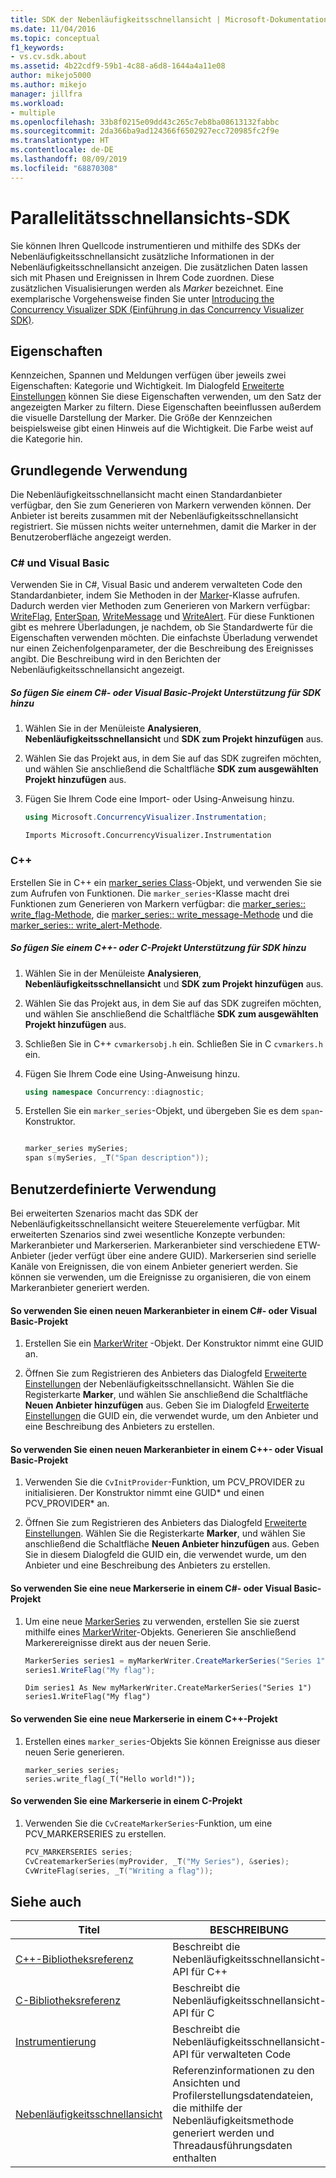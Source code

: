 ```yaml
---
title: SDK der Nebenläufigkeitsschnellansicht | Microsoft-Dokumentation
ms.date: 11/04/2016
ms.topic: conceptual
f1_keywords:
- vs.cv.sdk.about
ms.assetid: 4b22cdf9-59b1-4c88-a6d8-1644a4a11e08
author: mikejo5000
ms.author: mikejo
manager: jillfra
ms.workload:
- multiple
ms.openlocfilehash: 33b8f0215e09dd43c265c7eb8ba08613132fabbc
ms.sourcegitcommit: 2da366ba9ad124366f6502927ecc720985fc2f9e
ms.translationtype: HT
ms.contentlocale: de-DE
ms.lasthandoff: 08/09/2019
ms.locfileid: "68870308"
---
```

# <a name="concurrency-visualizer-sdk"></a>Parallelitätsschnellansichts-SDK
Sie können Ihren Quellcode instrumentieren und mithilfe des SDKs der Nebenläufigkeitsschnellansicht zusätzliche Informationen in der Nebenläufigkeitsschnellansicht anzeigen. Die zusätzlichen Daten lassen sich mit Phasen und Ereignissen in Ihrem Code zuordnen. Diese zusätzlichen Visualisierungen werden als *Marker* bezeichnet.  Eine exemplarische Vorgehensweise finden Sie unter [Introducing the Concurrency Visualizer SDK (Einführung in das Concurrency Visualizer SDK)](http://go.microsoft.com/fwlink/?LinkId=235405).

## <a name="properties"></a>Eigenschaften
 Kennzeichen, Spannen und Meldungen verfügen über jeweils zwei Eigenschaften: Kategorie und Wichtigkeit. Im Dialogfeld [Erweiterte Einstellungen](../profiling/advanced-settings-dialog-box-concurrency-visualizer.md) können Sie diese Eigenschaften verwenden, um den Satz der angezeigten Marker zu filtern. Diese Eigenschaften beeinflussen außerdem die visuelle Darstellung der Marker. Die Größe der Kennzeichen beispielsweise gibt einen Hinweis auf die Wichtigkeit. Die Farbe weist auf die Kategorie hin.

## <a name="basic-usage"></a>Grundlegende Verwendung
 Die Nebenläufigkeitsschnellansicht macht einen Standardanbieter verfügbar, den Sie zum Generieren von Markern verwenden können. Der Anbieter ist bereits zusammen mit der Nebenläufigkeitsschnellansicht registriert. Sie müssen nichts weiter unternehmen, damit die Marker in der Benutzeroberfläche angezeigt werden.

### <a name="c-and-visual-basic"></a>C# und Visual Basic
 Verwenden Sie in C#, Visual Basic und anderem verwalteten Code den Standardanbieter, indem Sie Methoden in der [Marker](/previous-versions/hh694099(v=vs.140))-Klasse aufrufen. Dadurch werden vier Methoden zum Generieren von Markern verfügbar: [WriteFlag](/previous-versions/hh694185%28v%3dvs.140%29), [EnterSpan](/previous-versions/hh694205(v=vs.140)), [WriteMessage](/previous-versions/hh694161(v=vs.140)) und [WriteAlert](/previous-versions/hh694180(v=vs.140)). Für diese Funktionen gibt es mehrere Überladungen, je nachdem, ob Sie Standardwerte für die Eigenschaften verwenden möchten.  Die einfachste Überladung verwendet nur einen Zeichenfolgenparameter, der die Beschreibung des Ereignisses angibt. Die Beschreibung wird in den Berichten der Nebenläufigkeitsschnellansicht angezeigt.

##### <a name="to-add-sdk-support-to-a-c-or-visual-basic-project"></a>So fügen Sie einem C#- oder Visual Basic-Projekt Unterstützung für SDK hinzu

1. Wählen Sie in der Menüleiste **Analysieren**,  **Nebenläufigkeitsschnellansicht** und **SDK zum Projekt hinzufügen** aus.

2. Wählen Sie das Projekt aus, in dem Sie auf das SDK zugreifen möchten, und wählen Sie anschließend die Schaltfläche **SDK zum ausgewählten Projekt hinzufügen** aus.

3. Fügen Sie Ihrem Code eine Import- oder Using-Anweisung hinzu.

    ```csharp
    using Microsoft.ConcurrencyVisualizer.Instrumentation;
    ```

    ```VB
    Imports Microsoft.ConcurrencyVisualizer.Instrumentation
    ```

### <a name="c"></a>C++
 Erstellen Sie in C++ ein [marker_series Class](../profiling/marker-series-class.md)-Objekt, und verwenden Sie sie zum Aufrufen von Funktionen.  Die `marker_series`-Klasse macht drei Funktionen zum Generieren von Markern verfügbar: die [marker_series:: write_flag-Methode](../profiling/marker-series-write-flag-method.md), die [marker_series:: write_message-Methode](../profiling/marker-series-write-message-method.md) und die [marker_series:: write_alert-Methode](../profiling/marker-series-write-alert-method.md).

##### <a name="to-add-sdk-support-to-a-c-or-c-project"></a>So fügen Sie einem C++- oder C-Projekt Unterstützung für SDK hinzu

1. Wählen Sie in der Menüleiste **Analysieren**,  **Nebenläufigkeitsschnellansicht** und **SDK zum Projekt hinzufügen** aus.

2. Wählen Sie das Projekt aus, in dem Sie auf das SDK zugreifen möchten, und wählen Sie anschließend die Schaltfläche **SDK zum ausgewählten Projekt hinzufügen** aus.

3. Schließen Sie in C++ `cvmarkersobj.h` ein. Schließen Sie in C `cvmarkers.h` ein.

4. Fügen Sie Ihrem Code eine Using-Anweisung hinzu.

    ```cpp
    using namespace Concurrency::diagnostic;
    ```

5. Erstellen Sie ein `marker_series`-Objekt, und übergeben Sie es dem `span`-Konstruktor.

    ```C++

    marker_series mySeries;
    span s(mySeries, _T("Span description"));

    ```

## <a name="custom-usage"></a>Benutzerdefinierte Verwendung
 Bei erweiterten Szenarios macht das SDK der Nebenläufigkeitsschnellansicht weitere Steuerelemente verfügbar.  Mit erweiterten Szenarios sind zwei wesentliche Konzepte verbunden: Markeranbieter und Markerserien. Markeranbieter sind verschiedene ETW-Anbieter (jeder verfügt über eine andere GUID). Markerserien sind serielle Kanäle von Ereignissen, die von einem Anbieter generiert werden. Sie können sie verwenden, um die Ereignisse zu organisieren, die von einem Markeranbieter generiert werden.

#### <a name="to-use-a-new-marker-provider-in-a-c-or-visual-basic-project"></a>So verwenden Sie einen neuen Markeranbieter in einem C#- oder Visual Basic-Projekt

1. Erstellen Sie ein [MarkerWriter](/previous-versions/hh694138(v=vs.140)) -Objekt.  Der Konstruktor nimmt eine GUID an.

2. Öffnen Sie zum Registrieren des Anbieters das Dialogfeld [Erweiterte Einstellungen](../profiling/advanced-settings-dialog-box-concurrency-visualizer.md) der Nebenläufigkeitsschnellansicht.  Wählen Sie die Registerkarte **Marker**, und wählen Sie anschließend die Schaltfläche **Neuen Anbieter hinzufügen** aus. Geben Sie im Dialogfeld [Erweiterte Einstellungen](../profiling/advanced-settings-dialog-box-concurrency-visualizer.md) die GUID ein, die verwendet wurde, um den Anbieter und eine Beschreibung des Anbieters zu erstellen.

#### <a name="to-use-a-new-marker-provider-in-a-c-or-c-project"></a>So verwenden Sie einen neuen Markeranbieter in einem C++- oder Visual Basic-Projekt

1. Verwenden Sie die `CvInitProvider`-Funktion, um PCV_PROVIDER zu initialisieren.  Der Konstruktor nimmt eine GUID* und einen PCV_PROVIDER\* an.

2. Öffnen Sie zum Registrieren des Anbieters das Dialogfeld [Erweiterte Einstellungen](../profiling/advanced-settings-dialog-box-concurrency-visualizer.md).  Wählen Sie die Registerkarte **Marker**, und wählen Sie anschließend die Schaltfläche **Neuen Anbieter hinzufügen** aus. Geben Sie in diesem Dialogfeld die GUID ein, die verwendet wurde, um den Anbieter und eine Beschreibung des Anbieters zu erstellen.

#### <a name="to-use-a-marker-series-in-a-c-or-visual-basic-project"></a>So verwenden Sie eine neue Markerserie in einem C#- oder Visual Basic-Projekt

1. Um eine neue [MarkerSeries](/previous-versions/hh694127(v=vs.140)) zu verwenden, erstellen Sie sie zuerst mithilfe eines [MarkerWriter](/previous-versions/hh694138(v=vs.140))-Objekts. Generieren Sie anschließend Markerereignisse direkt aus der neuen Serie.

    ```csharp
    MarkerSeries series1 = myMarkerWriter.CreateMarkerSeries("Series 1");
    series1.WriteFlag("My flag");
    ```

    ```VB
    Dim series1 As New myMarkerWriter.CreateMarkerSeries("Series 1")
    series1.WriteFlag("My flag")
    ```

#### <a name="to-use-a-marker-series-in-a-c-project"></a>So verwenden Sie eine neue Markerserie in einem C++-Projekt

1. Erstellen eines `marker_series`-Objekts  Sie können Ereignisse aus dieser neuen Serie generieren.

    ```scr
    marker_series series;
    series.write_flag(_T("Hello world!"));
    ```

#### <a name="to-use-a-marker-series-in-a-c-project"></a>So verwenden Sie eine Markerserie in einem C-Projekt

1. Verwenden Sie die `CvCreateMarkerSeries`-Funktion, um eine PCV_MARKERSERIES zu erstellen.

    ```C++
    PCV_MARKERSERIES series;
    CvCreatemarkerSeries(myProvider, _T("My Series"), &series);
    CvWriteFlag(series, _T("Writing a flag"));
    ```

## <a name="see-also"></a>Siehe auch

|Titel|BESCHREIBUNG|
|-----------|-----------------|
|[C++-Bibliotheksreferenz](../profiling/cpp-library-reference.md)|Beschreibt die Nebenläufigkeitsschnellansicht-API für C++|
|[C-Bibliotheksreferenz](../profiling/c-library-reference.md)|Beschreibt die Nebenläufigkeitsschnellansicht-API für C|
|[Instrumentierung](/previous-versions/hh694104(v=vs.140))|Beschreibt die Nebenläufigkeitsschnellansicht-API für verwalteten Code|
|[Nebenläufigkeitsschnellansicht](../profiling/concurrency-visualizer.md)|Referenzinformationen zu den Ansichten und Profilerstellungsdatendateien, die mithilfe der Nebenläufigkeitsmethode generiert werden und Threadausführungsdaten enthalten|